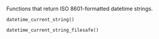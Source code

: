 Functions that return ISO 8601-formatted datetime strings.

```gml
datetime_current_string()

datetime_current_string_filesafe()
```